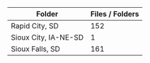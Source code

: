 | Folder               |   Files / Folders |
|----------------------|-------------------|
| Rapid City, SD       |               152 |
| Sioux City, IA-NE-SD |                 1 |
| Sioux Falls, SD      |               161 |